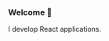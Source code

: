 ### Welcome 👋

I develop React applications.
<!--
[![Top Langs](https://github-readme-stats.vercel.app/api/top-langs/?username=Dylandbl&layout=compact)](https://github.com/anuraghazra/github-readme-stats) ![Dylan's GitHub stats](https://github-readme-stats.vercel.app/api?username=VinciTaylaran&show_icons=true)
-->
